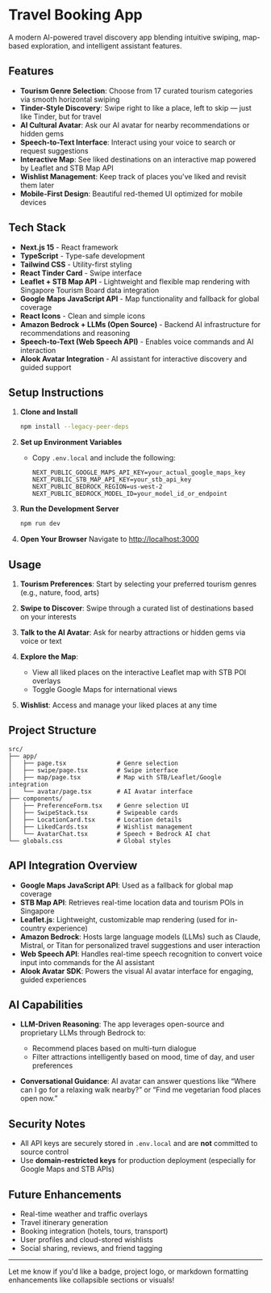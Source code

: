 # Travel Booking App

A modern AI-powered travel discovery app blending intuitive swiping, map-based exploration, and intelligent assistant features.

## Features

* **Tourism Genre Selection**: Choose from 17 curated tourism categories via smooth horizontal swiping
* **Tinder-Style Discovery**: Swipe right to like a place, left to skip — just like Tinder, but for travel
* **AI Cultural Avatar**: Ask our AI avatar for nearby recommendations or hidden gems
* **Speech-to-Text Interface**: Interact using your voice to search or request suggestions
* **Interactive Map**: See liked destinations on an interactive map powered by Leaflet and STB Map API
* **Wishlist Management**: Keep track of places you've liked and revisit them later
* **Mobile-First Design**: Beautiful red-themed UI optimized for mobile devices

## Tech Stack

* **Next.js 15** - React framework
* **TypeScript** - Type-safe development
* **Tailwind CSS** - Utility-first styling
* **React Tinder Card** - Swipe interface
* **Leaflet + STB Map API** - Lightweight and flexible map rendering with Singapore Tourism Board data integration
* **Google Maps JavaScript API** - Map functionality and fallback for global coverage
* **React Icons** - Clean and simple icons
* **Amazon Bedrock + LLMs (Open Source)** - Backend AI infrastructure for recommendations and reasoning
* **Speech-to-Text (Web Speech API)** - Enables voice commands and AI interaction
* **Alook Avatar Integration** - AI assistant for interactive discovery and guided support

## Setup Instructions

1. **Clone and Install**

   ```bash
   npm install --legacy-peer-deps
   ```

2. **Set up Environment Variables**

   * Copy `.env.local` and include the following:

     ```
     NEXT_PUBLIC_GOOGLE_MAPS_API_KEY=your_actual_google_maps_key
     NEXT_PUBLIC_STB_MAP_API_KEY=your_stb_api_key
     NEXT_PUBLIC_BEDROCK_REGION=us-west-2
     NEXT_PUBLIC_BEDROCK_MODEL_ID=your_model_id_or_endpoint
     ```

3. **Run the Development Server**

   ```bash
   npm run dev
   ```

4. **Open Your Browser**
   Navigate to [http://localhost:3000](http://localhost:3000)

## Usage

1. **Tourism Preferences**: Start by selecting your preferred tourism genres (e.g., nature, food, arts)
2. **Swipe to Discover**: Swipe through a curated list of destinations based on your interests
3. **Talk to the AI Avatar**: Ask for nearby attractions or hidden gems via voice or text
4. **Explore the Map**:

   * View all liked places on the interactive Leaflet map with STB POI overlays
   * Toggle Google Maps for international views
5. **Wishlist**: Access and manage your liked places at any time

## Project Structure

```
src/
├── app/
│   ├── page.tsx              # Genre selection
│   ├── swipe/page.tsx        # Swipe interface
│   ├── map/page.tsx          # Map with STB/Leaflet/Google integration
│   └── avatar/page.tsx       # AI Avatar interface
├── components/
│   ├── PreferenceForm.tsx    # Genre selection UI
│   ├── SwipeStack.tsx        # Swipeable cards
│   ├── LocationCard.tsx      # Location details
│   ├── LikedCards.tsx        # Wishlist management
│   └── AvatarChat.tsx        # Speech + Bedrock AI chat
└── globals.css               # Global styles
```

## API Integration Overview

* **Google Maps JavaScript API**: Used as a fallback for global map coverage
* **STB Map API**: Retrieves real-time location data and tourism POIs in Singapore
* **Leaflet.js**: Lightweight, customizable map rendering (used for in-country experience)
* **Amazon Bedrock**: Hosts large language models (LLMs) such as Claude, Mistral, or Titan for personalized travel suggestions and user interaction
* **Web Speech API**: Handles real-time speech recognition to convert voice input into commands for the AI assistant
* **Alook Avatar SDK**: Powers the visual AI avatar interface for engaging, guided experiences

## AI Capabilities

* **LLM-Driven Reasoning**: The app leverages open-source and proprietary LLMs through Bedrock to:

  * Recommend places based on multi-turn dialogue
  * Filter attractions intelligently based on mood, time of day, and user preferences
* **Conversational Guidance**: AI avatar can answer questions like “Where can I go for a relaxing walk nearby?” or “Find me vegetarian food places open now.”

## Security Notes

* All API keys are securely stored in `.env.local` and are **not** committed to source control
* Use **domain-restricted keys** for production deployment (especially for Google Maps and STB APIs)

## Future Enhancements

* Real-time weather and traffic overlays
* Travel itinerary generation
* Booking integration (hotels, tours, transport)
* User profiles and cloud-stored wishlists
* Social sharing, reviews, and friend tagging

---

Let me know if you'd like a badge, project logo, or markdown formatting enhancements like collapsible sections or visuals!
